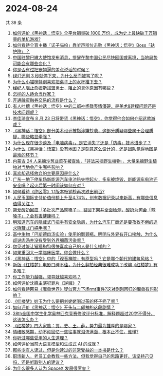 # 2024-08-24

共 39 条

<!-- BEGIN -->
<!-- 最后更新时间 Sat Aug 24 2024 01:14:51 GMT+0800 (China Standard Time) -->

1. [如何评价《黑神话：悟空》全平台销量破 1000 万份，成为史上最快破千万销量的单机游戏?](https://www.zhihu.com/question/665094646)
1. [如何看待全盲主播「诺子喵呜」靠听声辨位击败《黑神话：悟空》Boss「轱护院」？](https://www.zhihu.com/question/665032560)
1. [中国驻黎巴嫩大使馆发布消息，提醒在黎中国公民尽快回国或离境，当地局势可能会有哪些变化？](https://www.zhihu.com/question/665015532)
1. [你是否有过把宠物逼的差点说话的时候？](https://www.zhihu.com/question/648656955)
1. [绿灯还剩 3 秒就停下来，为什么反而被骂了呢？](https://www.zhihu.com/question/663813801)
1. [为什么小猫咪特别喜欢把桌子上的水杯推下去？](https://www.zhihu.com/question/664452724)
1. [经纪人阻止詹姆斯加盟勇士，阻止的具体原因有哪些？](https://www.zhihu.com/question/664686775)
1. [怎样的人适合当作家？](https://www.zhihu.com/question/34843932)
1. [开通融资融券交易的流程是什么？](https://www.zhihu.com/question/634528231)
1. [有人吐槽《黑神话：悟空》中的二郎神杨戬表情僵硬，是美术&建模问题还是技术问题呢？](https://www.zhihu.com/question/665013699)
1. [李佳琦宣布 8 月 23 日将带货《黑神话：悟空》，你觉得他会如何介绍这款游戏？](https://www.zhihu.com/question/665024927)
1. [《黑神话：悟空》部分美术设计被指涉嫌抄袭，这部分质疑哪些属于合理质疑，哪些略显牵强？](https://www.zhihu.com/question/665055293)
1. [为什么现在很少谈及「电脑病毒」，是它消失了还是「防毒」技术进步了？](https://www.zhihu.com/question/664363310)
1. [为什么《黑神话：悟空》没有地图？是刻意这么设计的，还是团队觉得地图是最难的环节？](https://www.zhihu.com/question/665052560)
1. [内蒙古 24 人采摘沙葱韭菜花被查处，「非法采摘野生植物」，大量采摘野生植物对当地会产生哪些影响？](https://www.zhihu.com/question/665074492)
1. [喜欢却选择放弃的主要原因是什么?](https://www.zhihu.com/question/664993051)
1. [广东一地下停车场新能源汽车电池热失控起火，多车被烧毁，新能源车电池还安全吗？起火后第一时间该如何应对？](https://www.zhihu.com/question/664749904)
1. [如何看待《绝区零》1.1版本畅销榜再次跌出前百?](https://www.zhihu.com/question/665032504)
1. [人民币国际支付价值份额上升至4.74%，创有数据记录以来新高，有哪些信息值得关注？](https://www.zhihu.com/question/665068593)
1. [简爱酸奶回应「多批次产品辣嗓子」，召回下架并全面检测，酸奶为何会「辣嗓子」？会有害健康吗？](https://www.zhihu.com/question/665057864)
1. [明知道汽车的隐藏式门把手有安全隐患，为什么汽车厂商还是要孜孜不倦的追求隐藏式门把手呢？](https://www.zhihu.com/question/664430407)
1. [高中生物「巴斯德肉汤实验」使用的鹅颈瓶，明明与外界有开口接触，为什么却说肉汤并没有受到外界细菌污染呢？](https://www.zhihu.com/question/664567995)
1. [你见过能让猫猫狗狗很快喜欢自己的人是什么样的？](https://www.zhihu.com/question/329050270)
1. [如果重回大一学临床医学，你会做什么？](https://www.zhihu.com/question/600555245)
1. [《黑神话：悟空》中的「观音禅院」有原型吗？它是哪个朝代的建筑风格？](https://www.zhihu.com/question/664839272)
1. [新版《红楼梦》电影口碑不佳，为什么翻拍经典很难成功？改编《红楼梦》有多难？](https://www.zhihu.com/question/664888121)
1. [你工作能力越强，领导就越喜欢吗？](https://www.zhihu.com/question/664881025)
1. [如何评价沈腾主演犯罪片《逆鳞》？](https://www.zhihu.com/question/664896680)
1. [如何看待网易《魔兽世界》疑似官方下场rmt事件?这对刚刚回归的魔兽有何影响？](https://www.zhihu.com/question/665009519)
1. [《红楼梦》妙玉为什么要把刘姥姥喝过茶的杯子扔了呢？](https://www.zhihu.com/question/498235101)
1. [如何评价《黑神话：悟空》开头与二郎神的这段剧情？](https://www.zhihu.com/question/664776735)
1. [38th全国中学生化学奥林匹克竞赛修改评分标准，解释题超过20字不得分，这该怎么办？](https://www.zhihu.com/question/664878343)
1. [《红楼梦》四大家族：贾、史、王、薛，势力最为雄厚的是哪家？](https://www.zhihu.com/question/664362396)
1. [情绪敏感期，动不动回忆一些往事就泪流满面，根本止不住，谁懂?](https://www.zhihu.com/question/664838480)
1. [你听过哪些受用的人生道理？](https://www.zhihu.com/question/664451249)
1. [如何评价当前大语言模型和生成式 AI 的成就？](https://www.zhihu.com/question/661501230)
1. [那些少有人读过，但是你读过的非常受益的一本书是什么？](https://www.zhihu.com/question/663654261)
1. [职场新人，老员工会教我一些方法，但我觉得自己的思路更好，该坚持己见吗，还是听取别人的建议？](https://www.zhihu.com/question/664863231)
1. [为什么很多人认为 SpaceX 发展很厉害？](https://www.zhihu.com/question/499232362)

<!-- END -->
